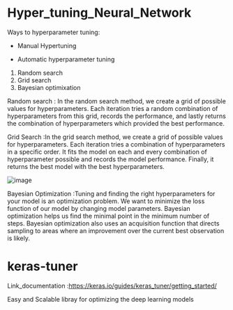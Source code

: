 # Hyper_tuning_Neural_Network

Ways to hyperparameter tuning:

- Manual Hypertuning

- Automatic hyperparameter tuning

1.   Random search 
2.   Grid  search
3.   Bayesian optimixation

Random search : In the random search method, we create a grid of possible values for hyperparameters. Each iteration tries a random combination of hyperparameters from this grid, records the performance, and lastly returns the combination of hyperparameters which provided the best performance.

Grid Search :In the grid search method, we create a grid of possible values for hyperparameters. Each iteration tries a combination of hyperparameters in a specific order. It fits the model on each and every combination of hyperparameter possible and records the model performance. Finally, it returns the best model with the best hyperparameters. 

![image](https://user-images.githubusercontent.com/54509629/126820027-7292922b-a65a-4252-8fe5-d1b256b3d2cb.png)

Bayesian Optimization :Tuning and finding the right hyperparameters for your model is an optimization problem. We want to minimize the loss function of our model by changing model parameters. Bayesian optimization helps us find the minimal point in the minimum number of steps. Bayesian optimization also uses an acquisition function that directs sampling to areas where an improvement over the current best observation is likely.

# keras-tuner
Link_documentation :https://keras.io/guides/keras_tuner/getting_started/

Easy and Scalable libray for optimizing the deep learning models
